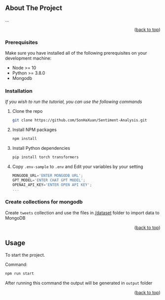 <!-- ABOUT THE PROJECT -->
## About The Project
...
<p align="right">(<a href="#top">back to top</a>)</p>

### Prerequisites

Make sure you have installed all of the following prerequisites on your development machine:
* Node >= 10
* Python >= 3.8.0
* Mongodb
### Installation

_If you wish to run the tutorial, you can use the following commands_

1. Clone the repo
   ```sh
   git clone https://github.com/SonHaXuan/Sentiment-Analysis.git
   ```
3. Install NPM packages
   ```sh
   npm install
4. Install Python dependencies
   ```sh
   pip install torch transformers
   ```
   
5. Copy `.env-sample` to `.env` and Edit your variables by your setting
   ```js
   MONGODB_URL='ENTER MONGODB URL';
   GPT_MODEL='ENTER CHAT GPT MODEL';
   OPENAI_API_KEY='ENTER OPEN API KEY';
   ...
   ```
### Create collections for mongodb
Create `tweets` collection and use the files in <a href="https://github.com/SonHaXuan/Sentiment-Analysis/tree/main/dataset" target="_blank">/dataset</a> folder to import data to MongoDB

<p align="right">(<a href="#top">back to top</a>)</p>


## Usage

To start the project.

Command:

```sh
npm run start
```
After running this command the output will be generated in `output` folder

<p align="right">(<a href="#top">back to top</a>)</p>
